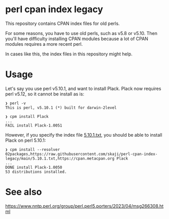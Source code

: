 # perl cpan index legacy

This repository contains CPAN index files for old perls.

For some reasons, you have to use old perls, such as v5.8 or v5.10.
Then you'll have difficulty installing CPAN modules because a lot of CPAN modules requires a more recent perl.

In cases like this, the index files in this repository might help.

# Usage

Let's say you use perl v5.10.1, and want to install Plack. Plack now requires perl v5.12, so it cannot be install as is:

```
❯ perl -v
This is perl, v5.10.1 (*) built for darwin-2level

❯ cpm install Plack
...
FAIL install Plack-1.0051
```

However, if you specify the index file [5.10.1.txt](5.10.1.txt), you should be able to install Plack on perl 5.10.1:

```
❯ cpm install --resolver 02packages,https://raw.githubusercontent.com/skaji/perl-cpan-index-legacy/main/5.10.1.txt,https://cpan.metacpan.org Plack
...
DONE install Plack-1.0050
53 distributions installed.
```

# See also

https://www.nntp.perl.org/group/perl.perl5.porters/2023/04/msg266308.html
